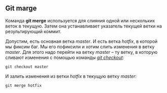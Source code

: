 

## **Git marge**

Команда **git merge** используется для слияния одной или нескольких веток в текущую. Затем она устанавливает указатель текущей ветки на результирующий коммит.

Допустим, есть основная ветка *master*. И есть ветка *hotfix*, в которой мы фиксим баг. Мы его пофиксили и хотим слить изменения в ветку *master*. Для этого надо перейти на ветку *master* – ту ветку, в которую сливают изменения с помощью команды *[git checkout]()*:

```
git checkout master
```

И залить изменения из ветки *hotfix* в текущую ветку *master*:

```
git merge hotfix
```